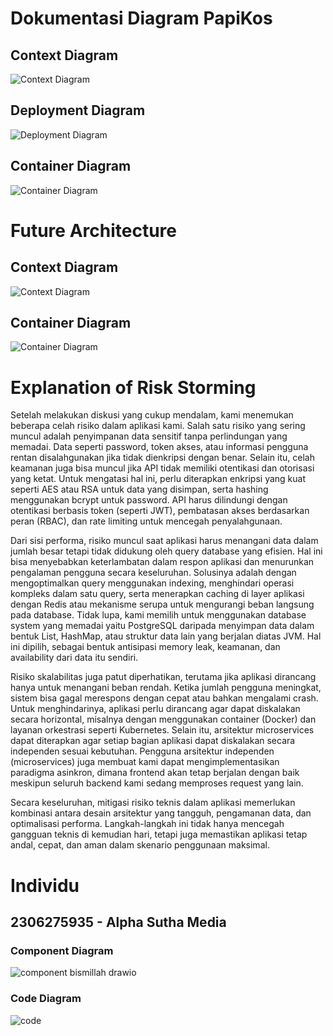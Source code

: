 # Dokumentasi Diagram PapiKos

## Context Diagram
![Context Diagram](./image/contextdiagram.png)

## Deployment Diagram
![Deployment Diagram](./image/deploymentdiagram.png)

## Container Diagram
![Container Diagram](./image/containerdiagram.png)

# Future Architecture

## Context Diagram
![Context Diagram](./image/contextdiagram.png)

## Container Diagram
![Container Diagram](./image/containerdiagramfuture.jpg)

# Explanation of Risk Storming

Setelah melakukan diskusi yang cukup mendalam, kami menemukan beberapa celah risiko dalam aplikasi kami. Salah satu risiko yang sering muncul adalah penyimpanan data sensitif tanpa perlindungan yang memadai. Data seperti password, token akses, atau informasi pengguna rentan disalahgunakan jika tidak dienkripsi dengan benar. Selain itu, celah keamanan juga bisa muncul jika API tidak memiliki otentikasi dan otorisasi yang ketat. Untuk mengatasi hal ini, perlu diterapkan enkripsi yang kuat seperti AES atau RSA untuk data yang disimpan, serta hashing menggunakan bcrypt untuk password. API harus dilindungi dengan otentikasi berbasis token (seperti JWT), pembatasan akses berdasarkan peran (RBAC), dan rate limiting untuk mencegah penyalahgunaan.

Dari sisi performa, risiko muncul saat aplikasi harus menangani data dalam jumlah besar tetapi tidak didukung oleh query database yang efisien. Hal ini bisa menyebabkan keterlambatan dalam respon aplikasi dan menurunkan pengalaman pengguna secara keseluruhan. Solusinya adalah dengan mengoptimalkan query menggunakan indexing, menghindari operasi kompleks dalam satu query, serta menerapkan caching di layer aplikasi dengan Redis atau mekanisme serupa untuk mengurangi beban langsung pada database. Tidak lupa, kami memilih untuk menggunakan database system yang memadai yaitu PostgreSQL daripada menyimpan data dalam bentuk List, HashMap, atau struktur data lain yang berjalan diatas JVM. Hal ini dipilih, sebagai bentuk antisipasi memory leak, keamanan, dan availability dari data itu sendiri. 

Risiko skalabilitas juga patut diperhatikan, terutama jika aplikasi dirancang hanya untuk menangani beban rendah. Ketika jumlah pengguna meningkat, sistem bisa gagal merespons dengan cepat atau bahkan mengalami crash. Untuk menghindarinya, aplikasi perlu dirancang agar dapat diskalakan secara horizontal, misalnya dengan menggunakan container (Docker) dan layanan orkestrasi seperti Kubernetes. Selain itu, arsitektur microservices dapat diterapkan agar setiap bagian aplikasi dapat diskalakan secara independen sesuai kebutuhan. Pengguna arsitektur independen (microservices) juga membuat kami dapat mengimplementasikan paradigma asinkron, dimana frontend akan tetap berjalan dengan baik meskipun seluruh backend kami sedang memproses request yang lain.

Secara keseluruhan, mitigasi risiko teknis dalam aplikasi memerlukan kombinasi antara desain arsitektur yang tangguh, pengamanan data, dan optimalisasi performa. Langkah-langkah ini tidak hanya mencegah gangguan teknis di kemudian hari, tetapi juga memastikan aplikasi tetap andal, cepat, dan aman dalam skenario penggunaan maksimal.

# Individu
## 2306275935 - Alpha Sutha Media
### Component Diagram
![component bismillah drawio](https://github.com/user-attachments/assets/3458e5d7-e1cf-41f7-9b2e-2aaac2e1bfe9)
### Code Diagram
![code](https://github.com/user-attachments/assets/962cbdd4-bec0-46cc-ac09-7475a4fa3290)
